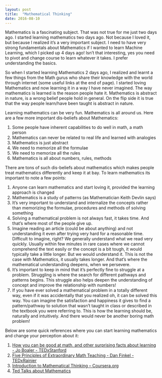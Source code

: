 ```yaml
---
layout: post
title:  "Mathematical Thinking"
date: 2016-08-10
---
```

Mathematics is a fascinating subject. That was not true for me just two days ago. I started learning mathematics two days ago. Not because I loved it, but because I realized it’s a very important subject. I need to have very strong fundamentals about Mathematics if I wanted to learn Machine Learning, which I picked up 4 days ago! Isn’t that interesting, yes you need to pivot and change course to learn whatever it takes. I prefer understanding the basics.

So when I started learning Mathematics 2 days ago, I realized and learnt a few things from the Math gurus who share their knowledge with the world through internet (some useful links at the end of page). I started loving Mathematics and now learning it in a way I have never imagined. The way mathematics is learned is the reason people hate it. Mathematics is abstract in nature, is a wrong belief people hold in general. On the flip side it is true that the way people learn/have been taught is abstract in nature.

Learning mathematics can be very fun. Mathematics is all around us. Here are a few more important dis-beliefs about Mathematics:

  1. Some people have inherent capabilities to do well in math, a math person
  2. Mathematics can never be related to real life and learned with analogies
  3. Mathematics is just abstract
  4. We need to memorize all the formulae
  5. We need to memorize all the rules
  6. Mathematics is all about numbers, rules, methods

There are tons of such dis-beliefs about mathematics which makes people treat mathematics differently and keep it at bay. To learn mathematics its important to note a few points:

  1. Anyone can learn mathematics and start loving it, provided the learning approach is changed
  2. Mathematics is a study of patterns (as Mathematician Keith Devlin says)
  3. It’s very important to understand and internalize the concepts rather than memorizing the formulae, procedures and methods of solving something
  4. Solving a mathematical problem is not always fast, it takes time. And that’s where most of the people give up.
  5. Imagine reading an article (could be about anything) and not understanding it even after trying very hard for a reasonable time. Difficult to imagine, right? We generally understand what we read very quickly. Usually within few minutes in rare cases where we cannot comprehend the text easily or the concept is a bit tough, it would typically take a little longer. But we would understand it. This is not the case with Mathematics, it usually takes longer. And that’s where the mathematical understanding deepens, when we persevere.
  6. It’s important to keep in mind that it’s perfectly fine to struggle at a problem. Struggling is where the search for different pathways and patterns begins. This struggle also helps deepen the understanding of concept and improve the relationship with numbers!
  7. If you have ever solved a mathematical problem in a totally different way, even if it was accidentally that you realized oh, it can be solved this way. You can imagine the satisfaction and happiness it gives to find a pattern/pathway to solution that wasn’t taught in class or described in the textbook you were referring to. This is how the learning should be, naturally and intuitively. And there would never be another boring math problem!
 
Below are some quick references where you can start learning mathematics and change your perception about it:

  1. [How you can be good at math, and other surprising facts about learning - Jo Boaler - TEDxStanford](https://www.youtube.com/watch?v=3icoSeGqQtY)
  2. [Five Principles of Extraordinary Math Teaching - Dan Finkel - TEDxRainier](https://www.youtube.com/watch?v=ytVneQUA5-c)
  3. [Introduction to Mathematical Thinking – Coursera.org](https://www.coursera.org/learn/mathematical-thinking)
  4. [Ted Talks about Mathematics](http://www.ted.com/topics/math)
